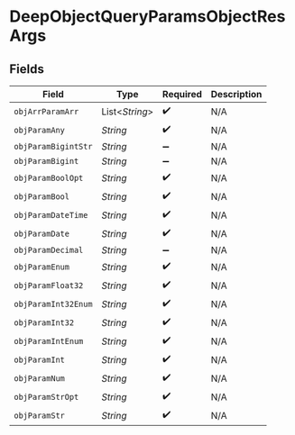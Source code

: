 # DeepObjectQueryParamsObjectResArgs


## Fields

| Field               | Type                | Required            | Description         |
| ------------------- | ------------------- | ------------------- | ------------------- |
| `objArrParamArr`    | List<*String*>      | :heavy_check_mark:  | N/A                 |
| `objParamAny`       | *String*            | :heavy_check_mark:  | N/A                 |
| `objParamBigintStr` | *String*            | :heavy_minus_sign:  | N/A                 |
| `objParamBigint`    | *String*            | :heavy_minus_sign:  | N/A                 |
| `objParamBoolOpt`   | *String*            | :heavy_check_mark:  | N/A                 |
| `objParamBool`      | *String*            | :heavy_check_mark:  | N/A                 |
| `objParamDateTime`  | *String*            | :heavy_check_mark:  | N/A                 |
| `objParamDate`      | *String*            | :heavy_check_mark:  | N/A                 |
| `objParamDecimal`   | *String*            | :heavy_minus_sign:  | N/A                 |
| `objParamEnum`      | *String*            | :heavy_check_mark:  | N/A                 |
| `objParamFloat32`   | *String*            | :heavy_check_mark:  | N/A                 |
| `objParamInt32Enum` | *String*            | :heavy_check_mark:  | N/A                 |
| `objParamInt32`     | *String*            | :heavy_check_mark:  | N/A                 |
| `objParamIntEnum`   | *String*            | :heavy_check_mark:  | N/A                 |
| `objParamInt`       | *String*            | :heavy_check_mark:  | N/A                 |
| `objParamNum`       | *String*            | :heavy_check_mark:  | N/A                 |
| `objParamStrOpt`    | *String*            | :heavy_check_mark:  | N/A                 |
| `objParamStr`       | *String*            | :heavy_check_mark:  | N/A                 |